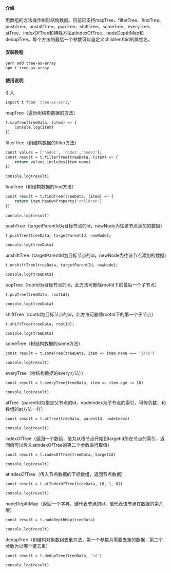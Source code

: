 #### 介绍
用数组的方法操作树形结构数据。目前已支持mapTree、filterTree、findTree、pushTree、unshiftTree、popTree、shiftTree、someTree、everyTree、atTree、indexOfTree和特殊方法atIndexOfTree、nodeDepthMap和dedupTree。每个方法的最后一个参数可以自定义children和id的属性名。

#### 安装教程
```bash
yarn add tree-as-array
npm i tree-as-array
```

#### 使用说明
引入
```bash
import t from 'tree-as-array'
```

mapTree（遍历树结构数据的方法）
```bash
t.mapTree(treeData, (item) => {
    console.log(item)
})
```

filterTree（树结构数据的filter方法）
```bash
const values = ['node1', 'node2','node3'];
const result = t.filterTree(treeData, (item) => {
    return values.includes(item.name)
})
 
console.log(result)
```

findTree（树结构数据的find方法）
```bash
const result = t.findTree(treeData, (item) => {
    return item.hasOwnProperty('children')
})
 
console.log(result)
```

pushTree（targetParentId为目标节点的id，newNode为往该节点添加的数据）
```bash
t.pushTree(treeData, targetParentId, newNode);

console.log(treeData)
```

unshiftTree（targetParentId为目标节点的id，newNode为往该节点添加的数据）
```bash
t.unshiftTree(treeData, targetParentId, newNode);

console.log(treeData)
```

popTree（rootId为目标节点的id，此方法可删除rootId下的最后一个子节点）
```bash
t.popTree(treeData, rootId);

console.log(treeData)
```

shiftTree（rootId为目标节点的id，此方法可删除rootId下的第一个子节点）
```bash
t.shiftTree(treeData, rootId);

console.log(treeData)
```

someTree（树结构数据的some方法）
```bash
const result = t.someTree(treeData, item => item.name === 'jack')

console.log(result)
```

everyTree（树结构数据的every方法））
```bash
const result = t.everyTree(treeData, item => item.age >= 18)

console.log(result)
```

atTree（parentId为指定父节点的id，nodeIndex为子节点的索引，可传负数，和数组的at方法一样）
```bash
const result = t.atTree(treeData, parentId, nodeIndex)

console.log(result)
```

indexOfTree（返回一个数组，值为从根节点开始到targetId所在节点的索引，返回值可以传入atIndexOfTree的第二个参数进行取值）
```bash
const result = t.indexOfTree(treeData, targetId)

console.log(result)
```

atIndexOfTree（传入节点数据的下标数组，返回节点数据）
```bash
const result = t.atIndexOfTree(treeData, [0, 1, 0])

console.log(result)
```

nodeDepthMap（返回一个字典，键代表节点的id，值代表该节点在数据的第几层）
```bash
const result = t.nodeDepthMap(treeData)

console.log(result)
```

dedupTree（树结构对象数组去重方法，第一个参数为需要去重的数据，第二个参数为以哪个键去重）
```bash
const result = t.dedupTree(treeData, 'id')

console.log(result)
```